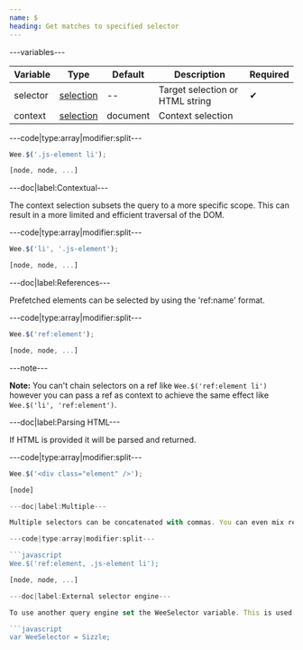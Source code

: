 ```yaml
---
name: $
heading: Get matches to specified selector
---
```


---variables---

| Variable | Type | Default | Description | Required |
| -- | -- | -- | -- | -- |
| selector | [selection](/script#selection) | -- | Target selection or HTML string | ✔ |
| context | [selection](/script#selection) | document | Context selection ||

---code|type:array|modifier:split---

```javascript
Wee.$('.js-element li');
```

```javascript
[node, node, ...]
```

---doc|label:Contextual---

The context selection subsets the query to a more specific scope. This can result in a more limited and efficient traversal of the DOM.

---code|type:array|modifier:split---

```javascript
Wee.$('li', '.js-element');
```

```javascript
[node, node, ...]
```

---doc|label:References---

Prefetched elements can be selected by using the 'ref:name' format.

---code|type:array|modifier:split---

```javascript
Wee.$('ref:element');
```

```javascript
[node, node, ...]
```

---note---

**Note:** You can't chain selectors on a ref like ```Wee.$('ref:element li')``` however you can pass a ref as context to achieve the same effect like ```Wee.$('li', 'ref:element')```.

---doc|label:Parsing HTML---

If HTML is provided it will be parsed and returned.

---code|type:array|modifier:split---

```javascript
Wee.$('<div class="element" />');
```

```javascript
[node]

---doc|label:Multiple---

Multiple selectors can be concatenated with commas. You can even mix refs with standard selectors.

---code|type:array|modifier:split---

```javascript
Wee.$('ref:element, .js-element li');
```

```javascript
[node, node, ...]

---doc|label:External selector engine---

To use another query engine set the WeeSelector variable. This is used by default for legacy support by falling back to Sizzle to expand IE8 selector limitations. This variable can be set anywhere at any time but before Wee instantiation is preferred.

```javascript
var WeeSelector = Sizzle;
```